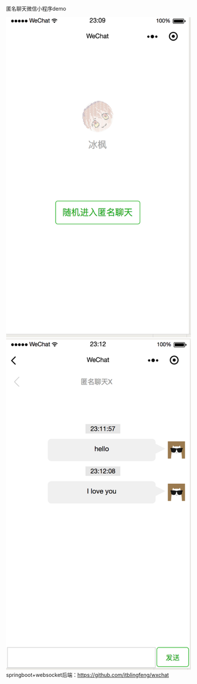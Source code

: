 匿名聊天微信小程序demo

![Image text](https://raw.githubusercontent.com/itblingfeng/img-folder/master/chat_login.png)
![Image text](https://raw.githubusercontent.com/itblingfeng/img-folder/master/chat_join.png)
springboot+websocket后端：<a href="https://github.com/itblingfeng/wxchat">https://github.com/itblingfeng/wxchat</a>